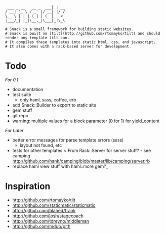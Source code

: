                          _
     ___ _ __   __ _  ___| | __
    / __| '_ \ / _` |/ __| |/ /
    \__ \ | | | (_| | (__|   <
    |___/_| |_|\__,_|\___|_|\_\
    
    # Snack is a small framework for building static websites.
    # Snack is built on [tilt](http://github.com/rtomayko/tilt) and should render any template tilt can.
    # It compiles these templates into static html, css, and javascript.
    # It also comes with a rack-based server for development.
    
Todo
=============================================
*For 0.1*

- documentation
- test suite
  - only haml, sass, coffee, erb
- add Snack::Builder to export to static site
- gem stuff
- git repo
- warning: multiple values for a block parameter (0 for 1) for yield_content

*For Later*

- better error messages for parse template errors (sass)
  - layout not found, etc
- tests for other templates
 < From Rack::Server for server stuff? - see camping http://github.com/hank/camping/blob/master/lib/camping/server.rb
- replace haml view stuff with haml::more gem?_

Inspiration
=============
 - http://github.com/rtomayko/tilt
 - http://github.com/staticmatic/staticmatic
 - http://github.com/blahed/frank
 - http://github.com/josh/stagecoach
 - http://github.com/tdreyno/middleman
 - http://github.com/mdub/pith